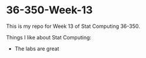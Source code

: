 # 36-350-Week-13
This is my repo for Week 13 of Stat Computing 36-350.

Things I like about Stat Computing:
- The labs are great